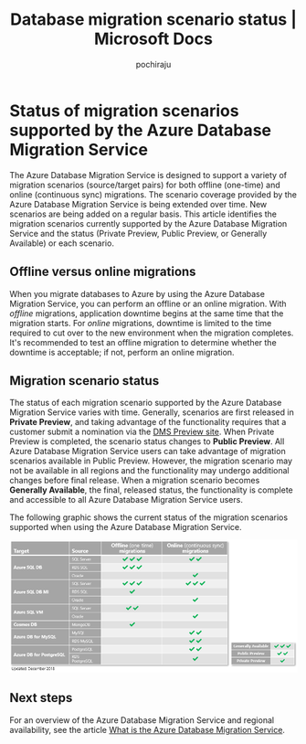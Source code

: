 ﻿---
title: Database migration scenario status | Microsoft Docs
description: Learn about the status of the migration scenarios supported by the Azure Database Migration Service.
services: database-migration
author: pochiraju
ms.author: rajpo
manager: 
ms.reviewer: 
ms.service: database-migration
ms.workload: data-services
ms.custom: mvc
ms.topic: article
ms.date: 12/10/2018
---

# Status of migration scenarios supported by the Azure Database Migration Service
The Azure Database Migration Service is designed to support a variety of migration scenarios (source/target pairs) for both offline (one-time) and online (continuous sync) migrations. The scenario coverage provided by the Azure Database Migration Service is being extended over time. New scenarios are being added on a regular basis. This article identifies the migration scenarios currently supported by the Azure Database Migration Service and the status (Private Preview, Public Preview, or Generally Available) or each scenario.

## Offline versus online migrations
When you migrate databases to Azure by using the Azure Database Migration Service, you can perform an offline or an online migration. With *offline* migrations, application downtime begins at the same time that the migration starts. For *online* migrations, downtime is limited to the time required to cut over to the new environment when the migration completes. It's recommended to test an offline migration to determine whether the downtime is acceptable; if not, perform an online migration.

## Migration scenario status
The status of each migration scenario supported by the Azure Database Migration Service varies with time. Generally, scenarios are first released in **Private Preview**, and taking advantage of the functionality requires that a customer submit a nomination via the [DMS Preview site](https://aka.ms/dms-preview). When Private Preview is completed, the scenario status changes to **Public Preview**. All Azure Database Migration Service users can take advantage of migration scenarios available in Public Preview. However, the migration scenario may not be available in all regions and the functionality may undergo additional changes before final release. When a migration scenario becomes **Generally Available**, the final, released status, the functionality is complete and accessible to all Azure Database Migration Service users. 

The following graphic shows the current status of the migration scenarios supported when using the Azure Database Migration Service.

   ![Migration scenario status by target and source](media/resource-scenario-status/dms-scenario-status.png)

## Next steps
For an overview of the Azure Database Migration Service and regional availability, see the article [What is the Azure Database Migration Service](dms-overview.md). 
